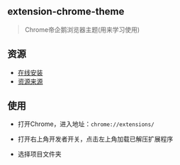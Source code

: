 ## extension-chrome-theme

>  Chrome帝企鹅浏览器主题(用来学习使用)

## 资源

- [在线安装](https://www.themebeta.com/chrome/theme/1212819) 
- [资源来源](https://bing.ioliu.cn/photo/WalkingEmperor_EN-AU11032000017?force=ranking_18)

## 使用 

- 打开Chrome，进入地址：`chrome://extensions/`

- 打开右上角开发者开关，点击左上角加载已解压扩展程序

- 选择项目文件夹


